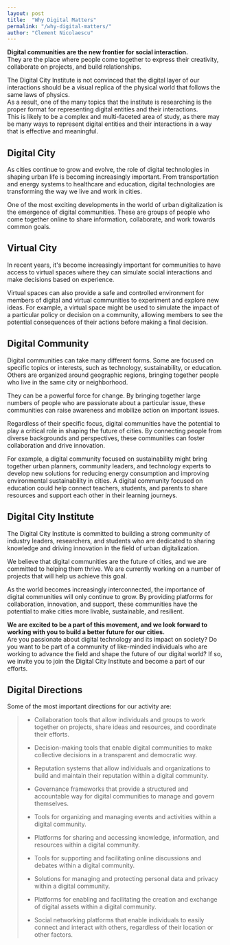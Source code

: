 ```yaml
---
layout: post
title:  "Why Digital Matters"
permalink: "/why-digital-matters/"
author: "Clement Nicolaescu"
---
```




**Digital communities are the new frontier for social interaction.**   
They are the place where people come together to express their creativity, collaborate on projects, and build relationships. 

The Digital City Institute is not convinced that the digital layer of our interactions should be a visual replica of the physical world that follows the same laws of physics.      
As a result, one of the many topics that the institute is researching is the proper format for representing digital entities and their interactions.     
This is likely to be a complex and multi-faceted area of study, as there may be many ways to represent digital entities and their interactions in a way that is effective and meaningful.     

## Digital City

As cities continue to grow and evolve, the role of digital technologies in shaping urban life is becoming increasingly important. From transportation and energy systems to healthcare and education, digital technologies are transforming the way we live and work in cities.

One of the most exciting developments in the world of urban digitalization is the emergence of digital communities. These are groups of people who come together online to share information, collaborate, and work towards common goals.

## Virtual City

In recent years, it's become increasingly important for communities to have access to virtual spaces where they can simulate social interactions and make decisions based on experience.

Virtual spaces can also provide a safe and controlled environment for members of digital and virtual communities to experiment and explore new ideas. For example, a virtual space might be used to simulate the impact of a particular policy or decision on a community, allowing members to see the potential consequences of their actions before making a final decision.

## Digital Community

Digital communities can take many different forms. Some are focused on specific topics or interests, such as technology, sustainability, or education. Others are organized around geographic regions, bringing together people who live in the same city or neighborhood.

They can be a powerful force for change. By bringing together large numbers of people who are passionate about a particular issue, these communities can raise awareness and mobilize action on important issues.

Regardless of their specific focus, digital communities have the potential to play a critical role in shaping the future of cities. By connecting people from diverse backgrounds and perspectives, these communities can foster collaboration and drive innovation.

For example, a digital community focused on sustainability might bring together urban planners, community leaders, and technology experts to develop new solutions for reducing energy consumption and improving environmental sustainability in cities. A digital community focused on education could help connect teachers, students, and parents to share resources and support each other in their learning journeys.


## Digital City Institute

The Digital City Institute is committed to building a strong community of industry leaders, researchers, and students who are dedicated to sharing knowledge and driving innovation in the field of urban digitalization.

We believe that digital communities are the future of cities, and we are committed to helping them thrive. We are currently working on a number of projects that will help us achieve this goal.

As the world becomes increasingly interconnected, the importance of digital communities will only continue to grow. By providing platforms for collaboration, innovation, and support, these communities have the potential to make cities more livable, sustainable, and resilient.

**We are excited to be a part of this movement, and we look forward to working with you to build a better future for our cities.**   
Are you passionate about digital technology and its impact on society? Do you want to be part of a community of like-minded individuals who are working to advance the field and shape the future of our digital world? If so, we invite you to join the Digital City Institute and become a part of our efforts.

## Digital Directions  

Some of the most important directions for our activity are:


> -    Collaboration tools that allow individuals and groups to work together on projects, share ideas and resources, and coordinate their efforts.
>
> -    Decision-making tools that enable digital communities to make collective decisions in a transparent and democratic way.
>
> -    Reputation systems that allow individuals and organizations to build and maintain their reputation within a digital community.
>
> -    Governance frameworks that provide a structured and accountable way for digital communities to manage and govern themselves.
>
> -    Tools for organizing and managing events and activities within a digital community.
>
> -    Platforms for sharing and accessing knowledge, information, and resources within a digital community.
>
> -    Tools for supporting and facilitating online discussions and debates within a digital community.
>
> -    Solutions for managing and protecting personal data and privacy within a digital community.
>
> -    Platforms for enabling and facilitating the creation and exchange of digital assets within a digital community.
>
> -    Social networking platforms that enable individuals to easily connect and interact with others, regardless of their location or other factors.